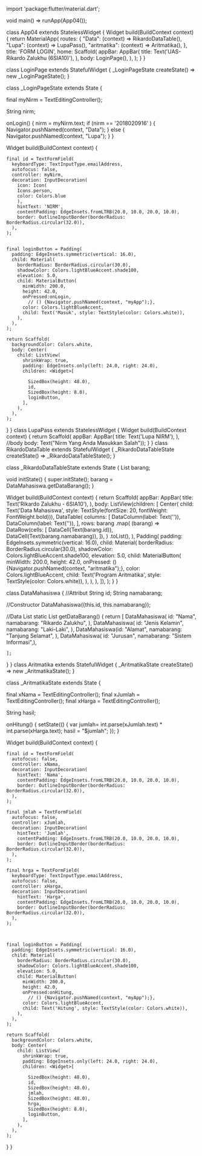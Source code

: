 import 'package:flutter/material.dart';

void main() => runApp(App04());

class App04 extends StatelessWidget {
  Widget build(BuildContext context) {
    return MaterialApp(
      routes: {
        "Data": (context) => RikardoDataTable(),
        "Lupa": (context) => LupaPass(),
        "aritmatika": (context) => Aritmatika(),
      },
      title: 'FORM LOGIN',
      home: Scaffold(
        appBar: AppBar(
          title: Text('UAS-Rikardo Zalukhu (6SIA10)'),
        ),
        body: LoginPage(),
      ),
    );
  }
}

class LoginPage extends StatefulWidget {
  _LoginPageState createState() => new _LoginPageState();
}

class _LoginPageState extends State<LoginPage> {
  
  final myNirm = TextEditingController();
  
  String nirm;

  onLogin() {
    nirm = myNirm.text;
    if (nirm == '2018020916' ) {
      Navigator.pushNamed(context, "Data");
    } else {
      Navigator.pushNamed(context, "Lupa");
    }
  }

  Widget build(BuildContext context) {

    final id = TextFormField(
      keyboardType: TextInputType.emailAddress,
      autofocus: false,
      controller: myNirm,
      decoration: InputDecoration(
        icon: Icon(
        Icons.person,
        color: Colors.blue
        ),
        hintText: 'NIRM',
        contentPadding: EdgeInsets.fromLTRB(20.0, 10.0, 20.0, 10.0),
        border: OutlineInputBorder(borderRadius: BorderRadius.circular(32.0)),
      ),
    );


    final loginButton = Padding(
      padding: EdgeInsets.symmetric(vertical: 16.0),
      child: Material(
        borderRadius: BorderRadius.circular(30.0),
        shadowColor: Colors.lightBlueAccent.shade100,
        elevation: 5.0,
        child: MaterialButton(
          minWidth: 200.0,
          height: 42.0,
          onPressed:onLogin,
            // () {Navigator.pushNamed(context, "myApp");},
          color: Colors.lightBlueAccent,
          child: Text('Masuk', style: TextStyle(color: Colors.white)),
        ),
      ),
    );

    return Scaffold(
      backgroundColor: Colors.white,
      body: Center(
        child: ListView(
          shrinkWrap: true,
          padding: EdgeInsets.only(left: 24.0, right: 24.0),
          children: <Widget>[
   
            SizedBox(height: 48.0),
            id,
            SizedBox(height: 8.0),
            loginButton,
          ],
        ),
      ),
    );
  }
}
 class LupaPass extends StatelessWidget {
  Widget build(BuildContext context) {
    return Scaffold(
        appBar: AppBar(
          title: Text('Lupa NIRM'),
        ),
        //body
        body: Text("Nirm Yang Anda Masukkan Salah"));
  }
}
class RikardoDataTable extends StatefulWidget {
  _RikardoDataTableState createState() => _RikardoDataTableState();
}

class _RikardoDataTableState extends State<RikardoDataTable> {
  List<DataMahasiswa> barang;

  void initState() {
    super.initState();
    barang = DataMahasiswa.getDataBarang();
  }

  Widget build(BuildContext context) {
    return Scaffold(
      appBar: AppBar(
        title: Text('Rikardo Zalukhu - 6SIA10'),
      ),
      body: ListView(children: <Widget>[
        Center(
            child: Text('Data Mahasiswa',
                style: TextStyle(fontSize: 20, fontWeight: FontWeight.bold))),
        DataTable(
          columns: [
            DataColumn(label: Text('')),
            DataColumn(label: Text('')),
          ],
          rows: barang
              .map(
                (barang) => DataRow(cells: [
                  DataCell(Text(barang.id)),
                  DataCell(Text(barang.namabarang)),
                ]),
              )
              .toList(),
        ),
        Padding(
      padding: EdgeInsets.symmetric(vertical: 16.0),
      child: Material(
        borderRadius: BorderRadius.circular(30.0),
        shadowColor: Colors.lightBlueAccent.shade100,
        elevation: 5.0,
        child: MaterialButton(
          minWidth: 200.0,
          height: 42.0,
          onPressed:
            () {Navigator.pushNamed(context, "aritmatika");},
          color: Colors.lightBlueAccent,
          child: Text('Program Aritmatika', style: TextStyle(color: Colors.white)),
        ),
      ),
    ),
      ]),
    );
  }
}

class DataMahasiswa {
  //Attribut
  String id;
  String namabarang;
  

  //Constructor
  DataMahasiswa({this.id, this.namabarang});

  //Data List
  static List<DataMahasiswa> getDataBarang() {
    return <DataMahasiswa>[
      DataMahasiswa(
          id: "Nama", namabarang: "Rikardo Zalukhu", ),
      DataMahasiswa(
          id: "Jenis Kelamin", namabarang: "Laki-Laki", ),
      DataMahasiswa(id: "Alamat", namabarang: "Tanjung Selamat", ),
      DataMahasiswa(
          id: "Jurusan", namabarang: "Sistem Informasi",),

    ];
    
  }
}
class Aritmatika extends StatefulWidget {
  _AritmatikaState createState() => new _AritmatikaState();
}

class _AritmatikaState extends State<Aritmatika> {
  
 final xNama = TextEditingController();
  final xJumlah = TextEditingController();
final xHarga = TextEditingController();
  
  String hasil;

  onHitung() {
    setState(() {
      var  jumlah= int.parse(xJumlah.text) * int.parse(xHarga.text);
      hasil = "$jumlah";
    });
  }

  Widget build(BuildContext context) {

    final id = TextFormField(
      autofocus: false,
      controller: xNama,
      decoration: InputDecoration(
        hintText: 'Nama',
        contentPadding: EdgeInsets.fromLTRB(20.0, 10.0, 20.0, 10.0),
        border: OutlineInputBorder(borderRadius: BorderRadius.circular(32.0)),
      ),
    );
    
    final jmlah = TextFormField(
      autofocus: false,
      controller: xJumlah,
      decoration: InputDecoration(
        hintText: 'Jumlah',
        contentPadding: EdgeInsets.fromLTRB(20.0, 10.0, 20.0, 10.0),
        border: OutlineInputBorder(borderRadius: BorderRadius.circular(32.0)),
      ),
    );

    final hrga = TextFormField(
      keyboardType: TextInputType.emailAddress,
      autofocus: false,
      controller: xHarga,
      decoration: InputDecoration(
        hintText: 'Harga',
        contentPadding: EdgeInsets.fromLTRB(20.0, 10.0, 20.0, 10.0),
        border: OutlineInputBorder(borderRadius: BorderRadius.circular(32.0)),
      ),
    );



    final loginButton = Padding(
      padding: EdgeInsets.symmetric(vertical: 16.0),
      child: Material(
        borderRadius: BorderRadius.circular(30.0),
        shadowColor: Colors.lightBlueAccent.shade100,
        elevation: 5.0,
        child: MaterialButton(
          minWidth: 200.0,
          height: 42.0,
          onPressed:onHitung,
            // () {Navigator.pushNamed(context, "myApp");},
          color: Colors.lightBlueAccent,
          child: Text('Hitung', style: TextStyle(color: Colors.white)),
        ),
      ),
    );

    return Scaffold(
      backgroundColor: Colors.white,
      body: Center(
        child: ListView(
          shrinkWrap: true,
          padding: EdgeInsets.only(left: 24.0, right: 24.0),
          children: <Widget>[
   
            SizedBox(height: 48.0),
            id,
            SizedBox(height: 48.0),
            jmlah,
            SizedBox(height: 48.0),
            hrga,
            SizedBox(height: 8.0),
            loginButton,
          ],
        ),
      ),
    );
  }
}
